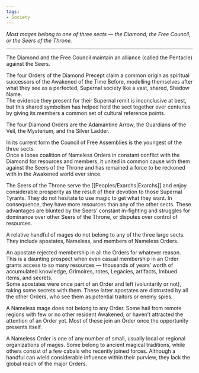```yaml
---
tags:
- Society
---
```


_Most mages belong to one of three sects — the Diamond, the Free Council, or the Seers of the Throne._

---

The Diamond and the Free Council maintain an alliance (called the Pentacle) against the Seers.

The four Orders of the Diamond Precept claim a common origin as spiritual successors of the Awakened of the Time Before, modelling themselves after what they see as a perfected, Supernal society like a vast, shared, Shadow Name.\
The evidence they present for their Supernal remit is inconclusive at best, but this shared symbolism has helped hold the sect together over centuries by giving its members a common set of cultural reference points.

The four Diamond Orders are the Adamantine Arrow, the Guardians of the Veil, the Mysterium, and the Silver Ladder.

In its current form the Council of Free Assemblies is the youngest of the three sects.\
Once a loose coalition of Nameless Orders in constant conflict with the Diamond for resources and members, it united in common cause with them against the Seers of the Throne and has remained a force to be reckoned with in the Awakened world ever since.

The Seers of the Throne serve the [[Peoples/Exarchs|Exarchs]] and enjoy considerable prosperity as the result of their devotion to those Supernal Tyrants. They do not hesitate to use magic to get what they want. In consequence, they have more resources than any of the other sects. These advantages are blunted by the Seers’ constant in-fighting and struggles for dominance over other Seers of the Throne, or disputes over control of resources.

A relative handful of mages do not belong to any of the three large sects. They include apostates, Nameless, and members of Nameless Orders.

An apostate rejected membership in all the Orders for whatever reason. This is a daunting prospect when even casual membership in an Order grants access to so many resources — thousands of years’ worth of accumulated knowledge, Grimoires, rotes, Legacies, artifacts, Imbued items, and secrets.\
Some apostates were once part of an Order and left (voluntarily or not), taking some secrets with them. These latter apostates are distrusted by all the other Orders, who see them as potential traitors or enemy spies.

A Nameless mage does not belong to any Order. Some hail from remote regions with few or no other resident Awakened, or haven’t attracted the attention of an Order yet. Most of these join an Order once the opportunity presents itself.

A Nameless Order is one of any number of small, usually local or regional organizations of mages. Some belong to ancient magical traditions, while others consist of a few cabals who recently joined forces. Although a handful can wield considerable influence within their purview, they lack the global reach of the major Orders.